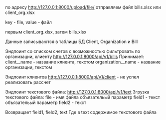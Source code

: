 по адресу http://127.0.0.1:8000/upload/file/ отправляем файл bills.xlsx или client_org.xlsx

key - file, value - файл

первым client_org.xlsx, затем bills.xlsx

Данные записываются в таблицы БД Client, Organization и Bill

Эндпоинт со списком счетов с возможностью фильтровать по организации, клиенту http://127.0.0.1:8000/api/v1/bills
Принимает:  client__name          - название клиента, текстом
            organization__name    - название организации, текстом


Эндпоинт клиентов http://127.0.0.1:8000/api/v1/client - не успел реализовать рассчет


Эндпоинт текстового файла: http://127.0.0.1:8000/api/v1/text
Згрузка текстового файла:
                            file                   - имя файла
    объязательый параметр   field1                 - текст
    объязательый параметр   field2                 - текст

Возвращает field1, field2, text
Где в text содержимое текстового файла



